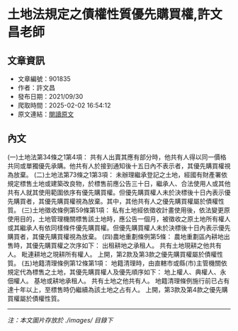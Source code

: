# 土地法規定之債權性質優先購買權,許文昌老師

## 文章資訊
- 文章編號：901835
- 作者：許文昌
- 發布日期：2021/09/30
- 爬取時間：2025-02-02 16:54:12
- 原文連結：[閱讀原文](https://real-estate.get.com.tw/Columns/detail.aspx?no=901835)

## 內文
(一)土地法第34條之1第4項：
共有人出賣其應有部分時，他共有人得以同一價格共同或單獨優先承購。他共有人於接到通知後十五日內不表示者，其優先購買權視為放棄。
(二)土地法第73條之1第3項：
未辦理繼承登記之土地，經國有財產署依規定標售土地或建築改良物，於標售前應公告三十日，繼承人、合法使用人或其他共有人就其使用範圍依序有優先購買權。但優先購買權人未於決標後十日內表示優先購買者，其優先購買權視為放棄。其中，其他共有人之優先購買權屬於債權性質。
(三)土地徵收條例第59條第1項：
私有土地經依徵收計畫使用後，依法變更原使用目的，土地管理機關標售該土地時，應公告一個月，被徵收之原土地所有權人或其繼承人有依同樣條件優先購買權。但優先購買權人未於決標後十日內表示優先購買者，其優先購買權視為放棄。
(四)農地重劃條例第5條：
農地重劃區內耕地出售時，其優先購買權之次序如下：
出租耕地之承租人。
共有土地現耕之他共有人。
毗連耕地之現耕所有權人。
上開，第2款及第3款之優先購買權屬於債權性質。
(五)地籍清理條例第12條第1項：
地籍清理時，由直轄市或縣(市)主管機關依規定代為標售之土地，其優先購買權人及優先順序如下：
地上權人、典權人、永佃權人。
基地或耕地承租人。
共有土地之他共有人。
地籍清理條例施行前已占有達十年以上，至標售時仍繼續為該土地之占有人。
上開，第3款及第4款之優先購買權屬於債權性質。

---
*注：本文圖片存放於 ./images/ 目錄下*
